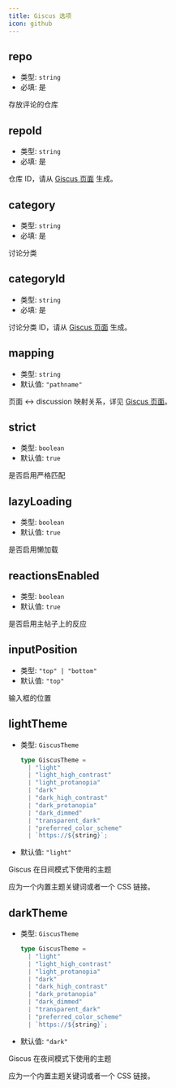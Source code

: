 ```yaml
---
title: Giscus 选项
icon: github
---
```


## repo

- 类型: `string`
- 必填: 是

存放评论的仓库

## repoId

- 类型: `string`
- 必填: 是

仓库 ID，请从 [Giscus 页面](https://giscus.app/zh-CN) 生成。

## category

- 类型: `string`
- 必填: 是

讨论分类

## categoryId

- 类型: `string`
- 必填: 是

讨论分类 ID，请从 [Giscus 页面](https://giscus.app/zh-CN) 生成。

## mapping

- 类型: `string`
- 默认值: `"pathname"`

页面 ↔️ discussion 映射关系，详见 [Giscus 页面](https://giscus.app/zh-CN)。

## strict

- 类型: `boolean`
- 默认值: `true`

是否启用严格匹配

## lazyLoading

- 类型: `boolean`
- 默认值: `true`

是否启用懒加载

## reactionsEnabled

- 类型: `boolean`
- 默认值: `true`

是否启用主帖子上的反应

## inputPosition

- 类型: `"top" | "bottom"`
- 默认值: `"top"`

输入框的位置

## lightTheme

- 类型: `GiscusTheme`

  ```ts
  type GiscusTheme =
    | "light"
    | "light_high_contrast"
    | "light_protanopia"
    | "dark"
    | "dark_high_contrast"
    | "dark_protanopia"
    | "dark_dimmed"
    | "transparent_dark"
    | "preferred_color_scheme"
    | `https://${string}`;
  ```

- 默认值: `"light"`

Giscus 在日间模式下使用的主题

应为一个内置主题关键词或者一个 CSS 链接。

## darkTheme

- 类型: `GiscusTheme`

  ```ts
  type GiscusTheme =
    | "light"
    | "light_high_contrast"
    | "light_protanopia"
    | "dark"
    | "dark_high_contrast"
    | "dark_protanopia"
    | "dark_dimmed"
    | "transparent_dark"
    | "preferred_color_scheme"
    | `https://${string}`;
  ```

- 默认值: `"dark"`

Giscus 在夜间模式下使用的主题

应为一个内置主题关键词或者一个 CSS 链接。
